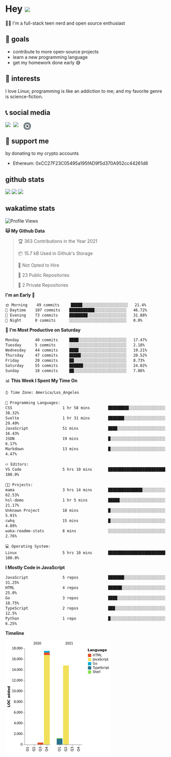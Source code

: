 # Hey <img width="35" src="https://raw.githubusercontent.com/aemmadi/aemmadi/master/wave.gif" />
👨‍💻 I'm a full-stack teen nerd and open source enthusiast

## 🥅 goals

* contribute to more open-source projects
* learn a new programming language
* get my homework done early 😅

## 🧐 interests

I love Linux; programming is like an addiction to me; and my favorite genre is science-fiction.

## 📞 social media

[<img width=25 align="left" src="https://cdn4.iconfinder.com/data/icons/logos-and-brands/512/91_Discord_logo_logos-512.png"/>](https://discord.bio/p/devposeidon)

[<img width=31 align="left" src="https://i.pinimg.com/originals/19/7b/36/197b365922d1ea3aa1a932ff9bbda4a6.png"/>](https://www.youtube.com/channel/UCb0JVK0TmpYueYTx5Te0fUw)

[<img width=25 align="left" src="assets/images/replit.png"/>](https://repl.it/@PowerCoder) 

<br />

## 🤝 support me
by donating to my crypto accounts
* Ethereum: 0xCC27F23C05495a195fAD9f5d370A952cc44261d8

## github stats

<img width="768" src="https://github-profile-trophy.vercel.app/?username=poseidoncoder&no-border=true&theme=nord&no-frame=true" />
<div style="display: inline-block">
  <img src="https://github-readme-stats.vercel.app/api/top-langs/?username=poseidoncoder&theme=nord&layout=compact&hide_border=true" />
  <img height="165" src="https://github-readme-stats.vercel.app/api?username=poseidoncoder&show_icons=true&theme=nord&hide_border=true" />
</div>

## wakatime stats

<!--START_SECTION:waka-->
![Profile Views](http://img.shields.io/badge/Profile%20Views-0-blue)

**🐱 My Github Data** 

> 🏆 363 Contributions in the Year 2021
 > 
> 📦 15.7 kB Used in Github's Storage 
 > 
> 🚫 Not Opted to Hire
 > 
> 📜 23 Public Repositories 
 > 
> 🔑 2 Private Repositories  
 > 
**I'm an Early 🐤** 

```text
🌞 Morning    49 commits     █████░░░░░░░░░░░░░░░░░░░░   21.4% 
🌆 Daytime    107 commits    ███████████░░░░░░░░░░░░░░   46.72% 
🌃 Evening    73 commits     ████████░░░░░░░░░░░░░░░░░   31.88% 
🌙 Night      0 commits      ░░░░░░░░░░░░░░░░░░░░░░░░░   0.0%

```
📅 **I'm Most Productive on Saturday** 

```text
Monday       40 commits     ████░░░░░░░░░░░░░░░░░░░░░   17.47% 
Tuesday      5 commits      ░░░░░░░░░░░░░░░░░░░░░░░░░   2.18% 
Wednesday    44 commits     ████░░░░░░░░░░░░░░░░░░░░░   19.21% 
Thursday     47 commits     █████░░░░░░░░░░░░░░░░░░░░   20.52% 
Friday       20 commits     ██░░░░░░░░░░░░░░░░░░░░░░░   8.73% 
Saturday     55 commits     ██████░░░░░░░░░░░░░░░░░░░   24.02% 
Sunday       18 commits     ██░░░░░░░░░░░░░░░░░░░░░░░   7.86%

```


📊 **This Week I Spent My Time On** 

```text
⌚︎ Time Zone: America/Los_Angeles

💬 Programming Languages: 
CSS                      1 hr 58 mins        █████████░░░░░░░░░░░░░░░░   38.32% 
Svelte                   1 hr 31 mins        ███████░░░░░░░░░░░░░░░░░░   29.49% 
JavaScript               51 mins             ████░░░░░░░░░░░░░░░░░░░░░   16.43% 
JSON                     19 mins             █░░░░░░░░░░░░░░░░░░░░░░░░   6.17% 
Markdown                 13 mins             █░░░░░░░░░░░░░░░░░░░░░░░░   4.47%

🔥 Editors: 
VS Code                  5 hrs 10 mins       █████████████████████████   100.0%

🐱‍💻 Projects: 
mama                     3 hrs 14 mins       ███████████████░░░░░░░░░░   62.53% 
hsl-demo                 1 hr 5 mins         █████░░░░░░░░░░░░░░░░░░░░   21.17% 
Unknown Project          18 mins             █░░░░░░░░░░░░░░░░░░░░░░░░   5.91% 
cwhq                     15 mins             █░░░░░░░░░░░░░░░░░░░░░░░░   4.89% 
waka-readme-stats        8 mins              ░░░░░░░░░░░░░░░░░░░░░░░░░   2.76%

💻 Operating System: 
Linux                    5 hrs 10 mins       █████████████████████████   100.0%

```

**I Mostly Code in JavaScript** 

```text
JavaScript               5 repos             ███████░░░░░░░░░░░░░░░░░░   31.25% 
HTML                     4 repos             ██████░░░░░░░░░░░░░░░░░░░   25.0% 
Go                       3 repos             ████░░░░░░░░░░░░░░░░░░░░░   18.75% 
TypeScript               2 repos             ███░░░░░░░░░░░░░░░░░░░░░░   12.5% 
Python                   1 repo              █░░░░░░░░░░░░░░░░░░░░░░░░   6.25%

```


**Timeline**

![Chart not found](https://raw.githubusercontent.com/PoseidonCoder/PoseidonCoder/main/charts/bar_graph.png) 


<!--END_SECTION:waka-->
